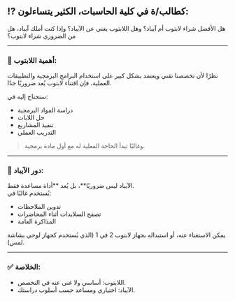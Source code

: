 ## ⁉️ كطالب/ة في كلية الحاسبات، الكثير يتساءلون:
هل الأفضل شراء لابتوب أم آيباد؟ وهل اللابتوب يغني عن الآيباد؟ وإذا كنت أملك آيباد، هل من الضروري شراء لابتوب؟

---

### 🔹 أهمية اللابتوب:
نظرًا لأن تخصصنا تقني ويعتمد بشكل كبير على استخدام البرامج البرمجية والتطبيقات العملية، فإن اقتناء لابتوب يُعد ضروريًا جدًا.

ستحتاج إليه في:
- دراسة المواد البرمجية
- حل اللابات
- تنفيذ المشاريع
- التدريب العملي

> وغالبًا تبدأ الحاجة الفعلية له مع أول مادة برمجية.

---

### 🔹 دور الآيباد:
الآيباد ليس ضروريًا**، بل يُعد **أداة مساعدة فقط.  
يُستخدم غالبًا في:
- تدوين الملاحظات
- تصفح السلايدات أثناء المحاضرات
- المذاكرة العامة

يمكن الاستغناء عنه، أو استبداله بجهاز لابتوب 2 في 1 (الذي يُستخدم كجهاز لوحي بشاشة لمس).

---

### ✅ الخلاصة:
- اللابتوب: أساسي ولا غنى عنه في التخصص.
- الآيباد: اختياري ومساعد حسب أسلوب دراستك.
